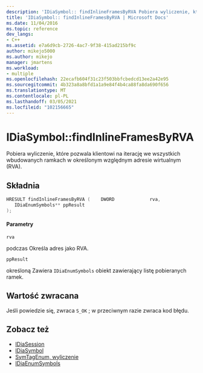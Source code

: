```yaml
---
description: 'IDiaSymbol:: findInlineFramesByRVA Pobiera wyliczenie, które pozwala klientowi na iterację we wszystkich ramkach wbudowanych w określonym względnym adresie wirtualnym (RVA).'
title: 'IDiaSymbol:: findInlineFramesByRVA | Microsoft Docs'
ms.date: 11/04/2016
ms.topic: reference
dev_langs:
- C++
ms.assetid: e7a6d9cb-2726-4ac7-9f38-415ad215bf9c
author: mikejo5000
ms.author: mikejo
manager: jmartens
ms.workload:
- multiple
ms.openlocfilehash: 22ecafb604f31c23f503bbfcbedcd13ee2a42e95
ms.sourcegitcommit: 4b323a8a8bfd1a1a9e84f4b4ca88fa8da690f656
ms.translationtype: MT
ms.contentlocale: pl-PL
ms.lasthandoff: 03/05/2021
ms.locfileid: "102156665"
---
```

# <a name="idiasymbolfindinlineframesbyrva"></a>IDiaSymbol::findInlineFramesByRVA
Pobiera wyliczenie, które pozwala klientowi na iterację we wszystkich wbudowanych ramkach w określonym względnym adresie wirtualnym (RVA).

## <a name="syntax"></a>Składnia

```C++
HRESULT findInlineFramesByRVA (    DWORD             rva,
   IDiaEnumSymbols** ppResult
);
```

#### <a name="parameters"></a>Parametry
 `rva`

podczas Określa adres jako RVA.

 `ppResult`

określoną Zawiera `IDiaEnumSymbols` obiekt zawierający listę pobieranych ramek.

## <a name="return-value"></a>Wartość zwracana
 Jeśli powiedzie się, zwraca `S_OK` ; w przeciwnym razie zwraca kod błędu.

## <a name="see-also"></a>Zobacz też
- [IDiaSession](../../debugger/debug-interface-access/idiasession.md)
- [IDiaSymbol](../../debugger/debug-interface-access/idiasymbol.md)
- [SymTagEnum, wyliczenie](../../debugger/debug-interface-access/symtagenum.md)
- [IDiaEnumSymbols](../../debugger/debug-interface-access/idiaenumsymbols.md)
